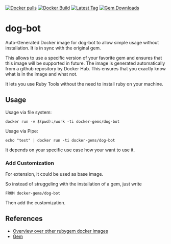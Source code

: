 [![Docker pulls](https://img.shields.io/docker/pulls/rubygem/dog-bot.svg)](https://hub.docker.com/r/rubygem/dog-bot/)
[![Docker Build](https://img.shields.io/docker/automated/rubygem/dog-bot.svg)](https://hub.docker.com/r/rubygem/dog-bot/)
[![Latest Tag](https://img.shields.io/github/tag/docker-rubygem/dog-bot.svg)](https://hub.docker.com/r/rubygem/dog-bot/)
[![Gem Downloads](https://img.shields.io/gem/dt/dog-bot.svg)](https://rubygems.org/gems/dog-bot/)
# dog-bot

Auto-Generated Docker image for dog-bot to allow simple usage without installation.
It is in sync with the original gem.

This allows to use a specific version of your favorite gem and ensures that this image will be supported in future.
The image is generated automatically from a github repository by Docker Hub.
This ensures that you exactly know what is in the image and what not.

It lets you use Ruby Tools without the need to install ruby on your machine.

## Usage

Usage via file system:

`docker run -v $(pwd):/work -ti docker-gems/dog-bot`

Usage via Pipe:

`echo "test" | docker run -ti docker-gems/dog-bot`

It depends on your specific use case how your want to use it.

### Add Customization

For extension, it could be used as base image.

So instead of struggeling with the installation of a gem, just write

`FROM docker-gems/dog-bot`

Then add the customization.

## References

 - [Overview over other rubygem docker images](https://github.com/thinkbot/docker-rubygem)
 - [Gem](https://rubygems.org/gems/dog-bot/)
